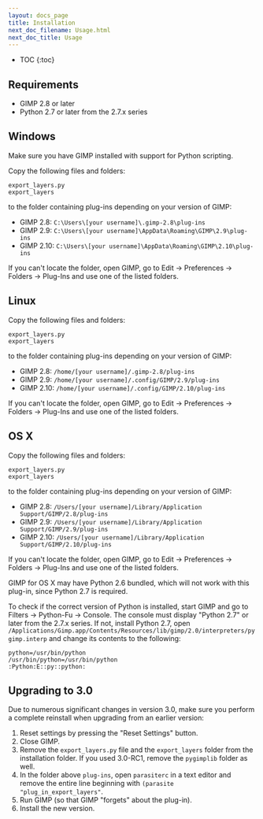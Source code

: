 ```yaml
---
layout: docs_page
title: Installation
next_doc_filename: Usage.html
next_doc_title: Usage
---
```


* TOC
{:toc}

Requirements
------------

* GIMP 2.8 or later
* Python 2.7 or later from the 2.7.x series


Windows
-------

Make sure you have GIMP installed with support for Python scripting.

Copy the following files and folders:

    export_layers.py
    export_layers

to the folder containing plug-ins depending on your version of GIMP:

* GIMP 2.8: `C:\Users\[your username]\.gimp-2.8\plug-ins`
* GIMP 2.9: `C:\Users\[your username]\AppData\Roaming\GIMP\2.9\plug-ins`
* GIMP 2.10: `C:\Users\[your username]\AppData\Roaming\GIMP\2.10\plug-ins`

If you can't locate the folder, open GIMP, go to Edit -> Preferences -> Folders -> Plug-Ins and use one of the listed folders.


Linux
-----

Copy the following files and folders:

    export_layers.py
    export_layers

to the folder containing plug-ins depending on your version of GIMP:

* GIMP 2.8: `/home/[your username]/.gimp-2.8/plug-ins`
* GIMP 2.9: `/home/[your username]/.config/GIMP/2.9/plug-ins`
* GIMP 2.10: `/home/[your username]/.config/GIMP/2.10/plug-ins`

If you can't locate the folder, open GIMP, go to Edit -> Preferences -> Folders -> Plug-Ins and use one of the listed folders.


OS X
----

Copy the following files and folders:

    export_layers.py
    export_layers

to the folder containing plug-ins depending on your version of GIMP:

* GIMP 2.8: `/Users/[your username]/Library/Application Support/GIMP/2.8/plug-ins`
* GIMP 2.9: `/Users/[your username]/Library/Application Support/GIMP/2.9/plug-ins`
* GIMP 2.10: `/Users/[your username]/Library/Application Support/GIMP/2.10/plug-ins`

If you can't locate the folder, open GIMP, go to Edit -> Preferences -> Folders -> Plug-Ins and use one of the listed folders.

GIMP for OS X may have Python 2.6 bundled, which will not work with this
plug-in, since Python 2.7 is required.

To check if the correct version of Python is installed, start GIMP and go to
Filters -> Python-Fu -> Console. The console must display "Python 2.7" or later
from the 2.7.x series. If not, install Python 2.7, open
`/Applications/Gimp.app/Contents/Resources/lib/gimp/2.0/interpreters/pygimp.interp`
and change its contents to the following:

    python=/usr/bin/python
    /usr/bin/python=/usr/bin/python
    :Python:E::py::python:


Upgrading to 3.0
----------------

Due to numerous significant changes in version 3.0, make sure you perform a
complete reinstall when upgrading from an earlier version:

1. Reset settings by pressing the "Reset Settings" button.
2. Close GIMP.
3. Remove the `export_layers.py` file and the `export_layers` folder from the
installation folder. If you used 3.0-RC1, remove the `pygimplib` folder as well.
4. In the folder above `plug-ins`, open `parasiterc` in a text editor and remove the entire line beginning with `(parasite "plug_in_export_layers"`.
5. Run GIMP (so that GIMP "forgets" about the plug-in).
6. Install the new version.
